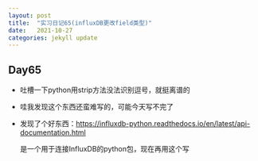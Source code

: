 ```yaml
---
layout: post
title:  "实习日记65(influxDB更改field类型)"
date:   2021-10-27
categories: jekyll update
---
```


## Day65

- 吐槽一下python用strip方法没法识别逗号，就挺离谱的

- 哇我发现这个东西还蛮难写的，可能今天写不完了

- 发现了个好东西：https://influxdb-python.readthedocs.io/en/latest/api-documentation.html

  是一个用于连接InfluxDB的python包，现在再用这个写

